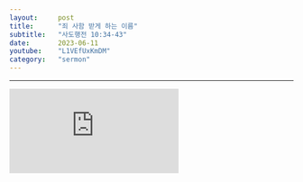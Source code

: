 ```yaml
---
layout:     post
title:      "죄 사함 받게 하는 이름"
subtitle:	"사도행전 10:34-43"
date:       2023-06-11
youtube:    "L1VEfUxKmDM"
category:   "sermon"
---
```


<hr>
<div class="youtube">
    <iframe src="https://www.youtube.com/embed/L1VEfUxKmDM" title="YouTube video player" frameborder="0" allow="accelerometer; autoplay; clipboard-write; encrypted-media; gyroscope; picture-in-picture; web-share" allowfullscreen></iframe>
</div>